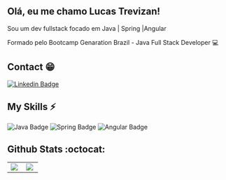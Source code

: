 
## Olá, eu me chamo Lucas Trevizan! 

Sou um dev fullstack focado em Java | Spring |Angular 

Formado pelo Bootcamp Genaration Brazil - Java Full Stack Developer 💻


## Contact :grin:

[![Linkedin Badge](https://img.shields.io/badge/-LinkedIn-blue?style=flat-square&logo=Linkedin&logoColor=white&link=https://www.linkedin.com/in/lucas-silva-trevizan-1191b51a7/)](https://www.linkedin.com/in/lucas-silva-trevizan-1191b51a7/)

## My Skills :zap:

![Java Badge](https://img.shields.io/badge/Java-%23ED8B00.svg?&style=plastic&logo=java&logoColor=white?logoWidth=40)
![Spring Badge](https://img.shields.io/badge/Spring%20-%236DB33F.svg?&style=plastic&logo=spring&logoColor=white)
![Angular Badge](https://img.shields.io/badge/Angular%20-%23DD0031.svg?&style=plastic&logo=angular&logoColor=white?color=blue)



## Github Stats :octocat:
<center>
<table>
  <tr>
    <td><img align="left" padding-right="10px" src=https://github-readme-stats.vercel.app/api?username=LucasTrevizanBr&show_icons=true&theme=dark></td>
    <td><img align="left" padding-right="10px" src=https://github-readme-stats.vercel.app/api/top-langs/?username=LucasTrevizanBr&show_icons=true&theme=dark&layout=compact></td>
  </tr>  
</table>
</center>








